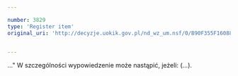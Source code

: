 ```yaml
---

number: 3829
type: 'Register item'
original_uri: 'http://decyzje.uokik.gov.pl/nd_wz_um.nsf/0/B90F355F16088CBAC1257A99003F04FA?OpenDocument'


---
```


..." W szczególności wypowiedzenie może nastąpić, jeżeli: (...).
